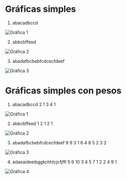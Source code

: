 # Gráficas simples

1. abacadbccd

![Gráfica 1](Grafica1.png)

2. abbcbffeed

![Gráfica 2](Grafica2.png)

3. abadafbcbebfcdcecfdeef

![Gráfica 3](Grafica3.png)


# Gráficas simples con pesos

1. abacadbccd   2 1 3 4 1

![Gráfica 1](Grafica1.png)

2. abbcbffeed   1 2 1 2 1

![Gráfica 2](Grafica2.png)

3. abadafbcbebfcdcecfdeef   9 9 3 1 6 4 8 5 2 3 2

![Gráfica 3](Grafica3.png)

4. adaeaideeibggkchhlcjcfjffl   5 6 10 3 4 5 7 1 2 2 4 9 1

![Gráfica 4](Grafica4.png)

